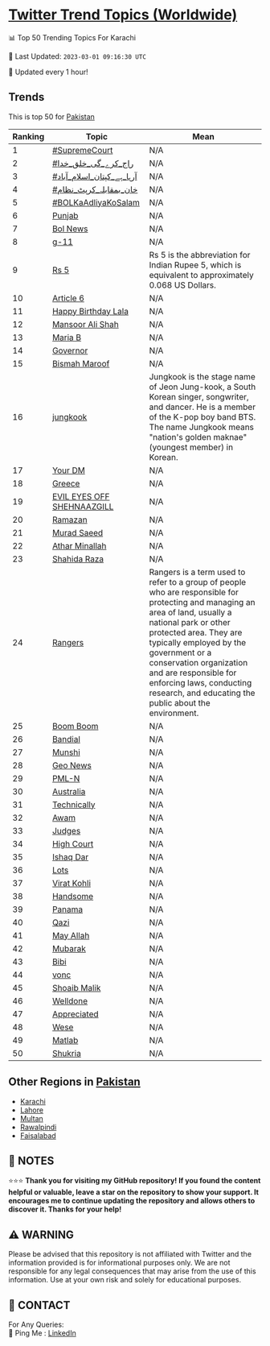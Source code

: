 [Twitter Trend Topics (Worldwide)](https://github.com/ErcinDedeoglu/Twitter-Trend-Topics)
==========


📊 Top 50 Trending Topics For Karachi

📆 Last Updated: `2023-03-01 09:16:30 UTC`

🔧 Updated every 1 hour!


## Trends

This is top 50 for [Pakistan](</Pakistan>)

| Ranking | Topic | Mean |
| ------- | ------------ | ------------ |
| 1 | [#SupremeCourt](http://twitter.com/search?q=%23SupremeCourt) | N/A |
| 2 | [#راج_کرے_گی_خلق_خدا](http://twitter.com/search?q=%23%d8%b1%d8%a7%d8%ac_%da%a9%d8%b1%db%92_%da%af%db%8c_%d8%ae%d9%84%d9%82_%d8%ae%d8%af%d8%a7) | N/A |
| 3 | [#آرہا_ہے_کپتان_اسلام_آباد](http://twitter.com/search?q=%23%d8%a2%d8%b1%db%81%d8%a7_%db%81%db%92_%da%a9%d9%be%d8%aa%d8%a7%d9%86_%d8%a7%d8%b3%d9%84%d8%a7%d9%85_%d8%a2%d8%a8%d8%a7%d8%af) | N/A |
| 4 | [#خان_بمقابلہ_کرپٹ_نظام](http://twitter.com/search?q=%23%d8%ae%d8%a7%d9%86_%d8%a8%d9%85%d9%82%d8%a7%d8%a8%d9%84%db%81_%da%a9%d8%b1%d9%be%d9%b9_%d9%86%d8%b8%d8%a7%d9%85) | N/A |
| 5 | [#BOLKaAdliyaKoSalam](http://twitter.com/search?q=%23BOLKaAdliyaKoSalam) | N/A |
| 6 | [Punjab](http://twitter.com/search?q=Punjab) | N/A |
| 7 | [Bol News](http://twitter.com/search?q=Bol+News) | N/A |
| 8 | [g-11](http://twitter.com/search?q=g-11) | N/A |
| 9 | [Rs 5](http://twitter.com/search?q=Rs+5) | Rs 5 is the abbreviation for Indian Rupee 5, which is equivalent to approximately 0.068 US Dollars. |
| 10 | [Article 6](http://twitter.com/search?q=Article+6) | N/A |
| 11 | [Happy Birthday Lala](http://twitter.com/search?q=Happy+Birthday+Lala) | N/A |
| 12 | [Mansoor Ali Shah](http://twitter.com/search?q=Mansoor+Ali+Shah) | N/A |
| 13 | [Maria B](http://twitter.com/search?q=Maria+B) | N/A |
| 14 | [Governor](http://twitter.com/search?q=Governor) | N/A |
| 15 | [Bismah Maroof](http://twitter.com/search?q=Bismah+Maroof) | N/A |
| 16 | [jungkook](http://twitter.com/search?q=jungkook) | Jungkook is the stage name of Jeon Jung-kook, a South Korean singer, songwriter, and dancer. He is a member of the K-pop boy band BTS. The name Jungkook means "nation's golden maknae" (youngest member) in Korean. |
| 17 | [Your DM](http://twitter.com/search?q=Your+DM) | N/A |
| 18 | [Greece](http://twitter.com/search?q=Greece) | N/A |
| 19 | [EVIL EYES OFF SHEHNAAZGILL](http://twitter.com/search?q=EVIL+EYES+OFF+SHEHNAAZGILL) | N/A |
| 20 | [Ramazan](http://twitter.com/search?q=Ramazan) | N/A |
| 21 | [Murad Saeed](http://twitter.com/search?q=Murad+Saeed) | N/A |
| 22 | [Athar Minallah](http://twitter.com/search?q=Athar+Minallah) | N/A |
| 23 | [Shahida Raza](http://twitter.com/search?q=Shahida+Raza) | N/A |
| 24 | [Rangers](http://twitter.com/search?q=Rangers) | Rangers is a term used to refer to a group of people who are responsible for protecting and managing an area of land, usually a national park or other protected area. They are typically employed by the government or a conservation organization and are responsible for enforcing laws, conducting research, and educating the public about the environment. |
| 25 | [Boom Boom](http://twitter.com/search?q=Boom+Boom) | N/A |
| 26 | [Bandial](http://twitter.com/search?q=Bandial) | N/A |
| 27 | [Munshi](http://twitter.com/search?q=Munshi) | N/A |
| 28 | [Geo News](http://twitter.com/search?q=Geo+News) | N/A |
| 29 | [PML-N](http://twitter.com/search?q=PML-N) | N/A |
| 30 | [Australia](http://twitter.com/search?q=Australia) | N/A |
| 31 | [Technically](http://twitter.com/search?q=Technically) | N/A |
| 32 | [Awam](http://twitter.com/search?q=Awam) | N/A |
| 33 | [Judges](http://twitter.com/search?q=Judges) | N/A |
| 34 | [High Court](http://twitter.com/search?q=High+Court) | N/A |
| 35 | [Ishaq Dar](http://twitter.com/search?q=Ishaq+Dar) | N/A |
| 36 | [Lots](http://twitter.com/search?q=Lots) | N/A |
| 37 | [Virat Kohli](http://twitter.com/search?q=Virat+Kohli) | N/A |
| 38 | [Handsome](http://twitter.com/search?q=Handsome) | N/A |
| 39 | [Panama](http://twitter.com/search?q=Panama) | N/A |
| 40 | [Qazi](http://twitter.com/search?q=Qazi) | N/A |
| 41 | [May Allah](http://twitter.com/search?q=May+Allah) | N/A |
| 42 | [Mubarak](http://twitter.com/search?q=Mubarak) | N/A |
| 43 | [Bibi](http://twitter.com/search?q=Bibi) | N/A |
| 44 | [vonc](http://twitter.com/search?q=vonc) | N/A |
| 45 | [Shoaib Malik](http://twitter.com/search?q=Shoaib+Malik) | N/A |
| 46 | [Welldone](http://twitter.com/search?q=Welldone) | N/A |
| 47 | [Appreciated](http://twitter.com/search?q=Appreciated) | N/A |
| 48 | [Wese](http://twitter.com/search?q=Wese) | N/A |
| 49 | [Matlab](http://twitter.com/search?q=Matlab) | N/A |
| 50 | [Shukria](http://twitter.com/search?q=Shukria) | N/A |



## Other Regions in [Pakistan](</Pakistan>)

* [Karachi](</Pakistan/Karachi.md>)
* [Lahore](</Pakistan/Lahore.md>)
* [Multan](</Pakistan/Multan.md>)
* [Rawalpindi](</Pakistan/Rawalpindi.md>)
* [Faisalabad](</Pakistan/Faisalabad.md>)



## 📝 NOTES

⭐⭐⭐ **Thank you for visiting my GitHub repository! If you found the content helpful or valuable, leave a star on the repository to show your support. It encourages me to continue updating the repository and allows others to discover it. Thanks for your help!**


## ⚠️ WARNING

Please be advised that this repository is not affiliated with Twitter and the information provided is for informational purposes only. We are not responsible for any legal consequences that may arise from the use of this information. Use at your own risk and solely for educational purposes.


## 📨 CONTACT

 For Any Queries:  
            🏓 Ping Me : [LinkedIn](https://www.linkedin.com/in/ercindedeoglu/)
